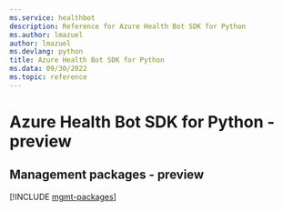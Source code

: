 ```yaml
---
ms.service: healthbot
description: Reference for Azure Health Bot SDK for Python
ms.author: lmazuel
author: lmazuel
ms.devlang: python
title: Azure Health Bot SDK for Python
ms.data: 09/30/2022
ms.topic: reference
---
```

# Azure Health Bot SDK for Python - preview

## Management packages - preview
[!INCLUDE [mgmt-packages](health-bot-mgmt-index.md)]